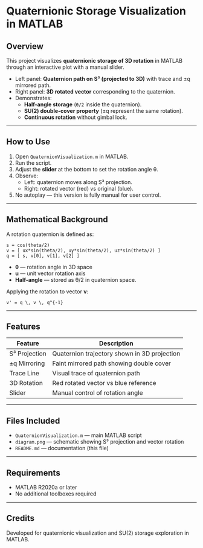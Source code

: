 # Quaternionic Storage Visualization in MATLAB

## Overview

This project visualizes **quaternionic storage of 3D rotation** in MATLAB through an interactive plot with a manual slider.

- Left panel: **Quaternion path on S³ (projected to 3D)** with trace and ±q mirrored path.
- Right panel: **3D rotated vector** corresponding to the quaternion.
- Demonstrates:
  - **Half-angle storage** (`θ/2` inside the quaternion).
  - **SU(2) double-cover property** (±q represent the same rotation).
  - **Continuous rotation** without gimbal lock.

---

## How to Use

1. Open `QuaternionVisualization.m` in MATLAB.
2. Run the script.
3. Adjust the **slider** at the bottom to set the rotation angle θ.
4. Observe:
   - Left: quaternion moves along S³ projection.
   - Right: rotated vector (red) vs original (blue).
5. No autoplay — this version is fully manual for user control.

---

## Mathematical Background

A rotation quaternion is defined as:
~~~
s = cos(theta/2)
v = [ ux*sin(theta/2), uy*sin(theta/2), uz*sin(theta/2) ]
q = [ s, v[0], v[1], v[2] ]
~~~

- **θ** — rotation angle in 3D space  
- **u** — unit vector rotation axis  
- **Half-angle** — stored as θ/2 in quaternion space.  

Applying the rotation to vector **v**:

~~~
v' = q \, v \, q^{-1}
~~~

---

## Features

| Feature | Description |
|----------|-------------|
| S³ Projection | Quaternion trajectory shown in 3D projection |
| ±q Mirroring | Faint mirrored path showing double cover |
| Trace Line | Visual trace of quaternion path |
| 3D Rotation | Red rotated vector vs blue reference |
| Slider | Manual control of rotation angle |

---

## Files Included

- `QuaternionVisualization.m` — main MATLAB script  
- `diagram.png` — schematic showing S³ projection and vector rotation  
- `README.md` — documentation (this file)

---

## Requirements

- MATLAB R2020a or later  
- No additional toolboxes required

---

## Credits

Developed for quaternionic visualization and SU(2) storage exploration in MATLAB.
